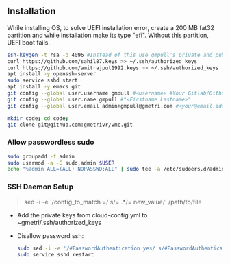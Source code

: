 ## Installation

While installing OS, to solve UEFI installation error, create a 200 MB fat32 partition and while installation make its type "efi". Without this partition, UEFI boot fails.

```bash
ssh-keygen -t rsa -b 4096 #Instead of this use gmpull's private and public key
curl https://github.com/sahil87.keys >> ~/.ssh/authorized_keys
curl https://github.com/amitrajput1992.keys >> ~/.ssh/authorized_keys
apt install -y openssh-server
sudo service sshd start
apt install -y emacs git
git config --global user.username gmpull #<username> #Your Gitlab/Github Username https://github.com/<xxxxx>
git config --global user.name gmpull #"<Firstname Lastname>"
git config --global user.email admin+gmpull@gmetri.com #<your@email.id>

mkdir code; cd code;
git clone git@github.com:gmetrivr/vmc.git
```

### Allow passwordless sudo

```bash
sudo groupadd -f admin
sudo usermod -a -G sudo,admin $USER
echo "%admin ALL=(ALL) NOPASSWD:ALL" | sudo tee -a /etc/sudoers.d/admin > /dev/null
```

### SSH Daemon Setup

> sed -i -e '/config_to_match =/ s/= .*/= new_value/' /path/to/file

* Add the private keys from cloud-config.yml to ~gmetri/.ssh/authorized_keys
* Disallow password ssh:

   ```bash
   sudo sed -i -e '/#PasswordAuthentication yes/ s/#PasswordAuthentication yes/PasswordAuthentication no/' /etc/ssh/sshd_config;
   sudo service sshd restart
   ```

